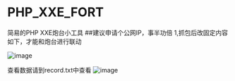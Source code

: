 # PHP_XXE_FORT
简易的PHP XXE炮台小工具
##建议申请个公网IP，事半功倍
1,抓包后改固定内容如下，才能和炮台进行联动

![image](https://user-images.githubusercontent.com/9106422/161688981-4b3c136b-4fe2-4436-b47e-0a2e1d042660.png)


查看数据请到record.txt中查看
![image](https://user-images.githubusercontent.com/9106422/161689047-d38b6c28-d7ec-4aec-9603-2b75c7350bcf.png)




